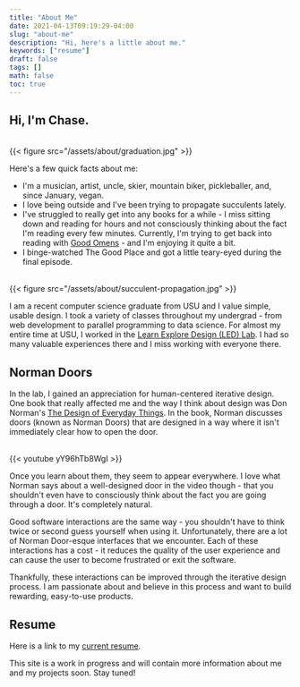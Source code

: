 ```yaml
---
title: "About Me"
date: 2021-04-13T09:19:29-04:00
slug: "about-me"
description: "Hi, here's a little about me."
keywords: ["resume"]
draft: false
tags: []
math: false
toc: true
---
```


## Hi, I'm Chase.

<br>
{{< figure src="/assets/about/graduation.jpg" >}}

Here's a few quick facts about me:
* I'm a musician, artist, uncle, skier, mountain biker, pickleballer, and, since January, vegan. 
* I love being outside and I've been trying to propagate succulents lately. 
* I've struggled to really get into any books for a while - I miss sitting down and reading for hours and not consciously thinking about the fact I'm reading every few minutes. Currently, I'm trying to get back into reading with [Good Omens](https://www.amazon.com/Good-Omens-Accurate-Prophecies-Nutter/dp/0060853980) - and I'm enjoying it quite a bit. 
* I binge-watched The Good Place and got a little teary-eyed during the final episode.

<br>
{{< figure src="/assets/about/succulent-propagation.jpg" >}}

I am a recent computer science graduate from USU and I value simple, usable design. I took a variety of classes throughout my undergrad - from web development to parallel programming to data science. For almost my entire time at USU, I worked in the [Learn Explore Design (LED) Lab](https://learnexploredesign.org/). I had so many valuable experiences there and I miss working with everyone there. 

## Norman Doors

In the lab, I gained an appreciation for human-centered iterative design. One book that really affected me and the way I think about design was Don Norman's [The Design of Everyday Things](https://www.amazon.com/Design-Everyday-Things-Revised-Expanded/dp/0465050654/). In the book, Norman discusses doors (known as Norman Doors) that are designed in a way where it isn't immediately clear how to open the door.

<br>
{{< youtube yY96hTb8WgI >}}

Once you learn about them, they seem to appear everywhere. I love what Norman says about a well-designed door in the video though - that you shouldn't even have to consciously think about the fact you are going through a door. It's completely natural.

Good software interactions are the same way - you shouldn't have to think twice or second guess yourself when using it. Unfortunately, there are a lot of Norman Door-esque interfaces that we encounter. Each of these interactions has a cost - it reduces the quality of the user experience and can cause the user to become frustrated or exit the software. 

Thankfully, these interactions can be improved through the iterative design process. I am passionate about and believe in this process and want to build rewarding, easy-to-use products.

## Resume

Here is a link to my [current resume](https://docs.google.com/document/d/1n6EZnqZ7fKQOiMqzuc861H2rILZMZI1M50QWzNnkzJc/edit?usp=sharing).

This site is a work in progress and will contain more information about me and my projects soon. Stay tuned!



